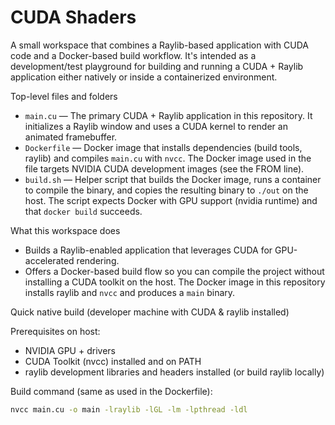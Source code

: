 # CUDA Shaders


A small workspace that combines a Raylib-based application with CUDA code and a Docker-based build workflow. It's intended as a development/test playground for building and running a CUDA + Raylib application either natively or inside a containerized environment.

Top-level files and folders
- `main.cu` — The primary CUDA + Raylib application in this repository. It initializes a Raylib window and uses a CUDA kernel to render an animated framebuffer.
- `Dockerfile` — Docker image that installs dependencies (build tools, raylib) and compiles `main.cu` with `nvcc`. The Docker image used in the file targets NVIDIA CUDA development images (see the FROM line).
- `build.sh` — Helper script that builds the Docker image, runs a container to compile the binary, and copies the resulting binary to `./out` on the host. The script expects Docker with GPU support (nvidia runtime) and that `docker build` succeeds.


What this workspace does
- Builds a Raylib-enabled application that leverages CUDA for GPU-accelerated rendering.
- Offers a Docker-based build flow so you can compile the project without installing a CUDA toolkit on the host. The Docker image in this repository installs raylib and `nvcc` and produces a `main` binary.

Quick native build (developer machine with CUDA & raylib installed)

Prerequisites on host:
- NVIDIA GPU + drivers
- CUDA Toolkit (nvcc) installed and on PATH
- raylib development libraries and headers installed (or build raylib locally)

Build command (same as used in the Dockerfile):

```bash
nvcc main.cu -o main -lraylib -lGL -lm -lpthread -ldl
```

